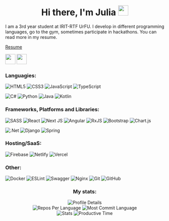 <h1 align="center">Hi there, I'm Julia
<img src="https://github.com/blackcater/blackcater/raw/main/images/Hi.gif" height="32"/></h1>

I am a 3rd year student at IRIT-RTF UrFU. I develop in different programming languages, go to the gym, sometimes participate in hackathons. You can read more in my resume.

[Resume](https://drive.google.com/file/d/1QbuYdg03lIQkFVGExu5sCv5kHbLoXgWY/view?usp=sharing)

<p align="left">
  <a href="https://vk.com/wkaii"><img width="32" src="https://raw.githubusercontent.com/raitonoberu/round-icons/master/128/vkontakte.png"></a>
  <a href="https://t.me/zbbxzak"><img width="32" src="https://raw.githubusercontent.com/raitonoberu/round-icons/master/128/telegram.png"></a>
</p>

### Languagies:

![HTML5](https://img.shields.io/badge/html5-%23E34F26.svg?style=for-the-badge&logo=html5&logoColor=white)
![CSS3](https://img.shields.io/badge/css3-%231572B6.svg?style=for-the-badge&logo=css3&logoColor=white)
![JavaScript](https://img.shields.io/badge/javascript-%23323330.svg?style=for-the-badge&logo=javascript&logoColor=%23F7DF1E)
![TypeScript](https://img.shields.io/badge/typescript-%23007ACC.svg?style=for-the-badge&logo=typescript&logoColor=white)

![C#](https://img.shields.io/badge/c%23-%23239120.svg?style=for-the-badge&logo=csharp&logoColor=white)
![Python](https://img.shields.io/badge/python-3670A0?style=for-the-badge&logo=python&logoColor=ffdd54)
![Java](https://img.shields.io/badge/java-%23ED8B00.svg?style=for-the-badge&logo=openjdk&logoColor=white)
![Kotlin](https://img.shields.io/badge/kotlin-%237F52FF.svg?style=for-the-badge&logo=kotlin&logoColor=white)

### Frameworks, Platforms and Libraries:

![SASS](https://img.shields.io/badge/SASS-hotpink.svg?style=for-the-badge&logo=SASS&logoColor=white)
![React](https://img.shields.io/badge/react-%2320232a.svg?style=for-the-badge&logo=react&logoColor=%2361DAFB)
![Next JS](https://img.shields.io/badge/Next-black?style=for-the-badge&logo=next.js&logoColor=white)
![Angular](https://img.shields.io/badge/angular-%23DD0031.svg?style=for-the-badge&logo=angular&logoColor=white)
![RxJS](https://img.shields.io/badge/rxjs-%23B7178C.svg?style=for-the-badge&logo=reactivex&logoColor=white)
![Bootstrap](https://img.shields.io/badge/bootstrap-%238511FA.svg?style=for-the-badge&logo=bootstrap&logoColor=white)
![Chart.js](https://img.shields.io/badge/chart.js-F5788D.svg?style=for-the-badge&logo=chart.js&logoColor=white)

![.Net](https://img.shields.io/badge/.NET-5C2D91?style=for-the-badge&logo=.net&logoColor=white)
![Django](https://img.shields.io/badge/django-%23092E20.svg?style=for-the-badge&logo=django&logoColor=white)
![Spring](https://img.shields.io/badge/spring-%236DB33F.svg?style=for-the-badge&logo=spring&logoColor=white)

### Hosting/SaaS:

![Firebase](https://img.shields.io/badge/firebase-%23039BE5.svg?style=for-the-badge&logo=firebase)
![Netlify](https://img.shields.io/badge/netlify-%23000000.svg?style=for-the-badge&logo=netlify&logoColor=#00C7B7)
![Vercel](https://img.shields.io/badge/vercel-%23000000.svg?style=for-the-badge&logo=vercel&logoColor=white)

### Other:

![Docker](https://img.shields.io/badge/docker-%230db7ed.svg?style=for-the-badge&logo=docker&logoColor=white)
![ESLint](https://img.shields.io/badge/ESLint-4B3263?style=for-the-badge&logo=eslint&logoColor=white)
![Swagger](https://img.shields.io/badge/-Swagger-%23Clojure?style=for-the-badge&logo=swagger&logoColor=white)
![Nginx](https://img.shields.io/badge/nginx-%23009639.svg?style=for-the-badge&logo=nginx&logoColor=white)
![Git](https://img.shields.io/badge/git-%23F05033.svg?style=for-the-badge&logo=git&logoColor=white)
![GitHub](https://img.shields.io/badge/github-%23121011.svg?style=for-the-badge&logo=github&logoColor=white)

<h3 align="center">My stats:</h3>

<div align="center">
  <img src="https://github-profile-summary-cards.vercel.app/api/cards/profile-details?username=1zbbxzak1&theme=tokyonight" alt="Profile Details">
  <br>
  <img src="https://github-profile-summary-cards.vercel.app/api/cards/repos-per-language?username=1zbbxzak1&theme=tokyonight" alt="Repos Per Language">
  <img src="https://github-profile-summary-cards.vercel.app/api/cards/most-commit-language?username=1zbbxzak1&theme=tokyonight" alt="Most Commit Language">
  <br>
  <img src="https://github-profile-summary-cards.vercel.app/api/cards/stats?username=1zbbxzak1&theme=tokyonight" alt="Stats">
  <img src="https://github-profile-summary-cards.vercel.app/api/cards/productive-time?username=1zbbxzak1&theme=tokyonight&utcOffset=5" alt="Productive Time">
</div>


